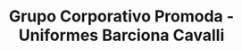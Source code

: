 ---
title: "Grupo Corporativo Promoda - Uniformes Barciona Cavalli"
url: /quito/grupo-corporativo-promoda-uniformes-barciona-cavalli/
shop: Kleidung
---